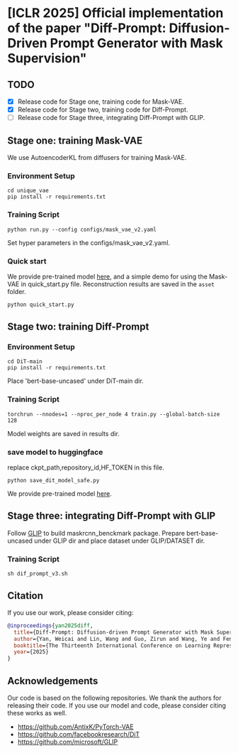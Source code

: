 # [ICLR 2025] Official implementation of the paper "Diff-Prompt: Diffusion-Driven Prompt Generator with Mask Supervision"
<!-- Code to be released soon. -->
## TODO
- [x] Release code for Stage one, training code for Mask-VAE.
- [x] Release code for Stage two, training code for Diff-Prompt.
- [ ] Release code for Stage three, integrating Diff-Prompt with GLIP.
## Stage one: training Mask-VAE
We use AutoencoderKL from diffusers for training Mask-VAE.
### Environment Setup
```
cd unique_vae
pip install -r requirements.txt
```
### Training Script
```
python run.py --config configs/mask_vae_v2.yaml
```
Set hyper parameters in the configs/mask_vae_v2.yaml.

[//]: # (### Submit the model to huggingface)

[//]: # (```)

[//]: # (python save_vae_ckpt.py)

[//]: # (```)


### Quick start
We provide pre-trained model [here](https://huggingface.co/oaaoaa/mask_vae), and a simple demo for using the Mask-VAE in quick_start.py file. Reconstruction results are saved in the `asset` folder.
```python
python quick_start.py
```

## Stage two: training Diff-Prompt
### Environment Setup
```
cd DiT-main
pip install -r requirements.txt
```
Place 'bert-base-uncased' under DiT-main dir.
### Training Script
```
torchrun --nnodes=1 --nproc_per_node 4 train.py --global-batch-size 128
```
Model weights are saved in results dir.
### save model to huggingface
replace ckpt_path,repository_id,HF_TOKEN in this file.
```
python save_dit_model_safe.py
```
We provide pre-trained model [here](https://huggingface.co/oaaoaa/mask_dit).
## Stage three: integrating Diff-Prompt with GLIP
Follow [GLIP](https://github.com/microsoft/GLIP) to build maskrcnn_benckmark package. Prepare bert-base-uncased under GLIP dir and place dataset under GLIP/DATASET dir.
### Training Script
```
sh dif_prompt_v3.sh
```
## Citation
If you use our work, please consider citing:
```bibtex
@inproceedings{yan2025diff,
  title={Diff-Prompt: Diffusion-driven Prompt Generator with Mask Supervision},
  author={Yan, Weicai and Lin, Wang and Guo, Zirun and Wang, Ye and Feng, Fangming and Yang, Xiaoda and Wang, Zehan and Jin, Tao},
  booktitle={The Thirteenth International Conference on Learning Representations},
  year={2025}
}
```

## Acknowledgements

Our code is based on the following repositories. We thank the authors for releasing their code. If you use our model and code, please consider citing these works as well.

- https://github.com/AntixK/PyTorch-VAE
- https://github.com/facebookresearch/DiT
- https://github.com/microsoft/GLIP
